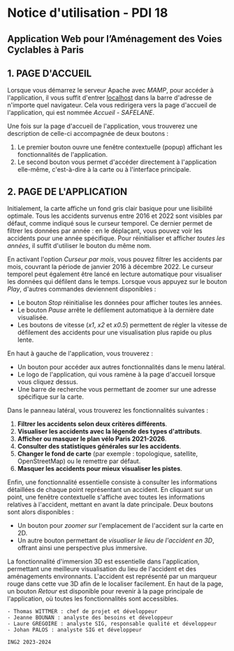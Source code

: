 # Notice d'utilisation - PDI 18
## Application Web pour l’Aménagement des Voies Cyclables à Paris

## 1. PAGE D'ACCUEIL
Lorsque vous démarrez le serveur Apache avec *MAMP*, pour accéder à l'application, il vous suffit d'entrer [localhost](http://localhost/) dans la barre d'adresse de n'importe quel navigateur. Cela vous redirigera vers la page d'accueil de l'application, qui est nommée *Accueil - SAFELANE*.

Une fois sur la page d'accueil de l'application, vous trouverez une description de celle-ci accompagnée de deux boutons :
  1. Le premier bouton ouvre une fenêtre contextuelle (popup) affichant les fonctionnalités de l'application.
  2. Le second bouton vous permet d'accéder directement à l'application elle-même, c'est-à-dire à la carte ou à l'interface principale.

## 2. PAGE DE L'APPLICATION

Initialement, la carte affiche un fond gris clair basique pour une lisibilité optimale. Tous les accidents survenus entre 2016 et 2022 sont visibles par défaut, comme indiqué sous le curseur temporel. Ce dernier permet de filtrer les données par année : en le déplaçant, vous pouvez voir les accidents pour une année spécifique. Pour réinitialiser et afficher *toutes les années*, il suffit d'utiliser le bouton du même nom.

En activant l'option *Curseur par mois*, vous pouvez filtrer les accidents par mois, couvrant la période de janvier 2016 à décembre 2022. Le curseur temporel peut également être lancé en lecture automatique pour visualiser les données qui défilent dans le temps. Lorsque vous appuyez sur le bouton *Play*, d'autres commandes deviennent disponibles :
- Le bouton *Stop* réinitialise les données pour afficher toutes les années.
- Le bouton *Pause* arrête le défilement automatique à la dernière date visualisée.
- Les boutons de vitesse (*x1*, *x2* et *x0.5*) permettent de régler la vitesse de défilement des accidents pour une visualisation plus rapide ou plus lente.

En haut à gauche de l'application, vous trouverez :
- Un bouton pour accéder aux autres fonctionnalités dans le menu latéral.
- Le logo de l'application, qui vous ramène à la page d'accueil lorsque vous cliquez dessus.
- Une barre de recherche vous permettant de zoomer sur une adresse spécifique sur la carte.

Dans le panneau latéral, vous trouverez les fonctionnalités suivantes :
  1. **Filtrer les accidents selon deux critères différents**.
  2. **Visualiser les accidents avec la légende des types d'attributs**.
  3. **Afficher ou masquer le plan vélo Paris 2021-2026**.
  4. **Consulter des statistiques générales sur les accidents**.
  5. **Changer le fond de carte** (par exemple : topologique, satellite, OpenStreetMap) ou le remettre par défaut.
  6. **Masquer les accidents pour mieux visualiser les pistes**.


Enfin, une fonctionnalité essentielle consiste à consulter les informations détaillées de chaque point représentant un accident. En cliquant sur un point, une fenêtre contextuelle s'affiche avec toutes les informations relatives à l'accident, mettant en avant la date principale. Deux boutons sont alors disponibles :
- Un bouton pour *zoomer sur* l'emplacement de l'accident sur la carte en 2D.
- Un autre bouton permettant de *visualiser le lieu de l'accident en 3D*, offrant ainsi une perspective plus immersive.

La fonctionnalité d'immersion 3D est essentielle dans l'application, permettant une meilleure visualisation du lieu de l'accident et des aménagements environnants. L'accident est représenté par un marqueur rouge dans cette vue 3D afin de le localiser facilement. En haut de la page, un bouton *Retour* est disponible pour revenir à la page principale de l'application, où toutes les fonctionnalités sont accessibles.


```
- Thomas WITTMER : chef de projet et développeur
- Jeanne BOUNAN : analyste des besoins et développeur
- Laure GREGOIRE : analyste SIG, responsable qualité et développeur
- Johan PALOS : analyste SIG et développeur

ING2 2023-2024
```
